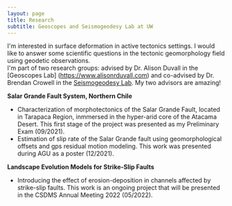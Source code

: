 ```yaml
---
layout: page
title: Research
subtitle: Geoscopes and Seismogeodesy Lab at UW
---
```


I'm interested in surface deformation in active tectonics settings. I would like to answer some scientific questions in the tectonic geomorphology field using geodetic observations.  
I'm part of two research groups: advised by Dr. Alison Duvall in the [Geoscopes Lab] (https://www.alisonrduvall.com) and co-advised by Dr. Brendan Crowell in the [Seismogeodesy Lab](https://sites.google.com/view/uwsglab/home/). My two advisors are amazing! 

**Salar Grande Fault System, Northern Chile**

- Characterization of morphotectonics of the Salar Grande Fault, located in Tarapaca Region, inmmersed in the hyper-arid core of the Atacama Desert. This first stage of the project was presented as my Preliminary Exam (09/2021).
- Estimation of slip rate of the Salar Grande fault using geomorphological offsets and gps residual motion modeling. This work was presented during AGU as a poster (12/2021).  

**Landscape Evolution Models for Strike-Slip Faults**

- Introducing the effect of erosion-deposition in channels affected by strike-slip faults. This work is an ongoing project that will be presented in the CSDMS Annual Meeting 2022 (05/2022).
